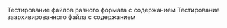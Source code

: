 Тестирование файлов разного формата с содержанием
Тестирование заархивированного файла с содержанием